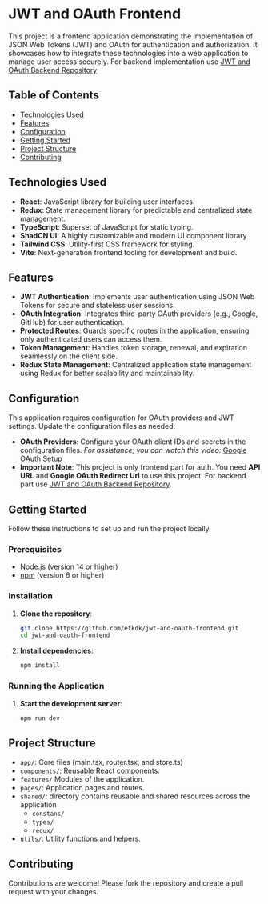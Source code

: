 # JWT and OAuth Frontend

This project is a frontend application demonstrating the implementation of JSON Web Tokens (JWT) and OAuth for authentication and authorization. It showcases how to integrate these technologies into a web application to manage user access securely. For backend implementation use [ JWT and OAuth Backend Repository](https://github.com/efkdk/jwt-and-oauth-backend)

## Table of Contents

- [Technologies Used](#technologies-used)
- [Features](#features)
- [Configuration](#configuration)
- [Getting Started](#getting-started)
- [Project Structure](#project-structure)
- [Contributing](#contributing)

## Technologies Used

- **React**: JavaScript library for building user interfaces.
- **Redux**: State management library for predictable and centralized state management.
- **TypeScript**: Superset of JavaScript for static typing.
- **ShadCN UI**: A highly customizable and modern UI component library
- **Tailwind CSS**: Utility-first CSS framework for styling.
- **Vite**: Next-generation frontend tooling for development and build.

## Features

- **JWT Authentication**: Implements user authentication using JSON Web Tokens for secure and stateless user sessions.
- **OAuth Integration**: Integrates third-party OAuth providers (e.g., Google, GitHub) for user authentication.
- **Protected Routes**: Guards specific routes in the application, ensuring only authenticated users can access them.
- **Token Management**: Handles token storage, renewal, and expiration seamlessly on the client side.
- **Redux State Management**: Centralized application state management using Redux for better scalability and maintainability.

## Configuration

This application requires configuration for OAuth providers and JWT settings. Update the configuration files as needed:

- **OAuth Providers**: Configure your OAuth client IDs and secrets in the configuration files. *For assistance, you can watch this video:*  [Google OAuth Setup](https://youtu.be/tgO_ADSvY1I?si=zNPOmbbAdELJVbCg)
- **Important Note**: This project is only frontend part for auth. You need **API URL** and **Google OAuth Redirect Url** to use this project. For backend part use [JWT and OAuth Backend Repository](https://github.com/efkdk/jwt-and-oauth-backend).

## Getting Started

Follow these instructions to set up and run the project locally.

### Prerequisites

- [Node.js](https://nodejs.org/) (version 14 or higher)
- [npm](https://www.npmjs.com/) (version 6 or higher)

### Installation

1. **Clone the repository**:

   ```bash
   git clone https://github.com/efkdk/jwt-and-oauth-frontend.git
   cd jwt-and-oauth-frontend
   ```

2. **Install dependencies**:

   ```bash
   npm install
   ```

### Running the Application

1. **Start the development server**:

   ```bash
   npm run dev
   ```

## Project Structure

- `app/`: Core files (main.tsx, router.tsx, and store.ts)
- `components/`: Reusable React components.
- `features/` Modules of the application.
- `pages/`: Application pages and routes.
- `shared/`: directory contains reusable and shared resources across the application
  - `constans/`
  - `types/`
  - `redux/`
- `utils/`: Utility functions and helpers.

## Contributing

Contributions are welcome! Please fork the repository and create a pull request with your changes.
